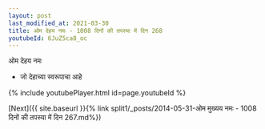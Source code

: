 ```yaml
---
layout: post
last_modified_at: 2021-03-30
title: ओम देहय नमः - 1008 दिनों की तपस्या में दिन 268
youtubeId: 6JuZ5ca8_oc
---
```

 
 
 ओम देहय नमः  
 
 -  जो देहाच्या स्वरूपाचा आहे 
 
  
 
  
 
 
 
 
 
 


{% include youtubePlayer.html id=page.youtubeId %}
 
[Next]({{ site.baseurl }}{% link  split1/_posts/2014-05-31-ओम मुख्यय नमः - 1008 दिनों की तपस्या में दिन 267.md%})
 
